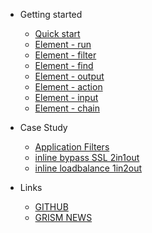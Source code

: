 <!-- docs/_sidebar.md -->
- Getting started

  - [Quick start](/)
  - [Element - run](run.md)
  - [Element - filter](filter.md)
  - [Element - find](find.md)
  - [Element - output](output.md)
  - [Element - action](action.md)
  - [Element - input](input.md)
  - [Element - chain](chain.md)
  
- Case Study

  - [Application Filters](application_filters.md)
  - [inline bypass SSL 2in1out](inline_2in1out_bypass_ssl.md)
  - [inline loadbalance 1in2out](inlineLB_1in2out.md)
  
- Links
  - [GITHUB](https://github.com/PacketX/gml)
  - [GRISM NEWS](https://packetx.github.io/gnews/)
